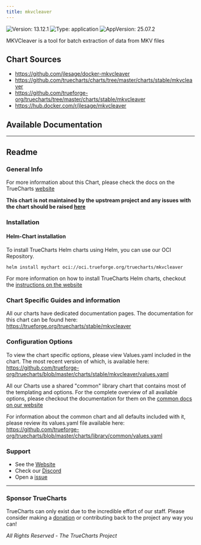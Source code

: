 ```yaml
---
title: mkvcleaver
---
```


![Version: 13.12.1](https://img.shields.io/badge/Version-13.12.1-informational?style=flat-square) ![Type: application](https://img.shields.io/badge/Type-application-informational?style=flat-square) ![AppVersion: 25.07.2](https://img.shields.io/badge/AppVersion-25.07.2-informational?style=flat-square)

MKVCleaver is a tool for batch extraction of data from MKV files

## Chart Sources

- https://github.com/jlesage/docker-mkvcleaver
- https://github.com/truecharts/charts/tree/master/charts/stable/mkvcleaver
- https://github.com/trueforge-org/truecharts/tree/master/charts/stable/mkvcleaver
- https://hub.docker.com/r/jlesage/mkvcleaver

## Available Documentation



---

## Readme


### General Info

For more information about this Chart, please check the docs on the TrueCharts [website](https://trueforge.org/truecharts/stable/mkvcleaver)

**This chart is not maintained by the upstream project and any issues with the chart should be raised [here](https://github.com/trueforge-org/truecharts/issues/new/choose)**

### Installation

#### Helm-Chart installation

To install TrueCharts Helm charts using Helm, you can use our OCI Repository.

`helm install mychart oci://oci.trueforge.org/truecharts/mkvcleaver`

For more information on how to install TrueCharts Helm charts, checkout the [instructions on the website](https://trueforge.org/truecharts/guides/)

### Chart Specific Guides and information

All our charts have dedicated documentation pages.
The documentation for this chart can be found here:
https://trueforge.org/truecharts/stable/mkvcleaver

### Configuration Options

To view the chart specific options, please view Values.yaml included in the chart.
The most recent version of which, is available here: https://github.com/trueforge-org/truecharts/blob/master/charts/stable/mkvcleaver/values.yaml

All our Charts use a shared "common" library chart that contains most of the templating and options.
For the complete overview of all available options, please checkout the documentation for them on the [common docs on our website](https://trueforge.org/truecharts-common/)

For information about the common chart and all defaults included with it, please review its values.yaml file available here: https://github.com/trueforge-org/truecharts/blob/master/charts/library/common/values.yaml

### Support

- See the [Website](https://truecharts.org)
- Check our [Discord](https://discord.gg/tVsPTHWTtr)
- Open a [issue](https://github.com/trueforge-org/truecharts/issues/new/choose)

---

### Sponsor TrueCharts

TrueCharts can only exist due to the incredible effort of our staff.
Please consider making a [donation](https://trueforge.org/general/sponsor/) or contributing back to the project any way you can!

_All Rights Reserved - The TrueCharts Project_
